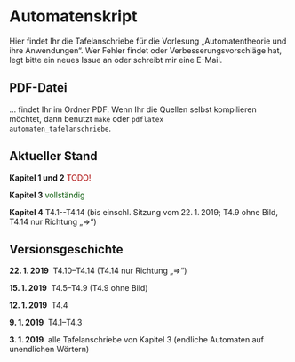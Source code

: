 # Automatenskript
Hier findet Ihr die Tafelanschriebe für die Vorlesung „Automatentheorie und ihre Anwendungen“. Wer Fehler findet oder Verbesserungsvorschläge hat, legt bitte ein neues Issue an oder schreibt mir eine E-Mail.

## PDF-Datei

… findet Ihr im Ordner PDF. Wenn Ihr die Quellen selbst kompilieren möchtet, dann benutzt
<code>make</code> oder
<code>pdflatex automaten_tafelanschriebe</code>.

## Aktueller Stand

**Kapitel 1 und 2** <font color="#aa0000">TODO!</font>

**Kapitel 3** <font color="#005500">vollständig</font>

**Kapitel 4** T4.1--T4.14 (bis einschl. Sitzung vom 22.&thinsp;1.&thinsp;2019; T4.9 ohne Bild, T4.14 nur Richtung „=>“)

## Versionsgeschichte

**22.&thinsp;1.&thinsp;2019**&nbsp; T4.10–T4.14 (T4.14 nur Richtung „=>“)

**15.&thinsp;1.&thinsp;2019**&nbsp; T4.5–T4.9 (T4.9 ohne Bild)

**12.&thinsp;1.&thinsp;2019**&nbsp; T4.4

**9.&thinsp;1.&thinsp;2019**&nbsp; T4.1–T4.3

**3.&thinsp;1.&thinsp;2019**&nbsp;  alle Tafelanschriebe von Kapitel 3 (endliche Automaten auf unendlichen Wörtern)
